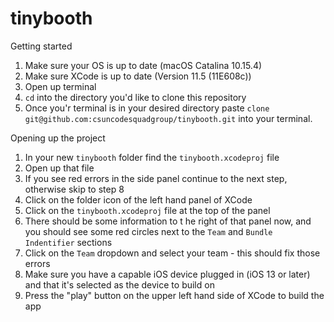 # tinybooth

Getting started
1. Make sure your OS is up to date (macOS Catalina 10.15.4)
2. Make sure XCode is up to date (Version 11.5 (11E608c))
3. Open up terminal
4. `cd` into the directory you'd like to clone this repository
5. Once you'r terminal is in your desired directory paste 
  `clone git@github.com:csuncodesquadgroup/tinybooth.git`
  into your terminal.

Opening up the project
1. In your new `tinybooth` folder find the `tinybooth.xcodeproj` file
2. Open up that file
3. If you see red errors in the side panel continue to the next step, otherwise skip to step 8
4. Click on the folder icon of the left hand panel of XCode
5. Click on the `tinybooth.xcodeproj` file at the top of the panel
6. There should be some information to t he right of that panel now, and you should see some red circles next to the `Team` and `Bundle Indentifier` sections
7. Click on the `Team` dropdown and select your team - this should fix those errors
8. Make sure you have a capable iOS device plugged in (iOS 13 or later) and that it's selected as the device to build on
9. Press the "play" button on the upper left hand side of XCode to build the app
